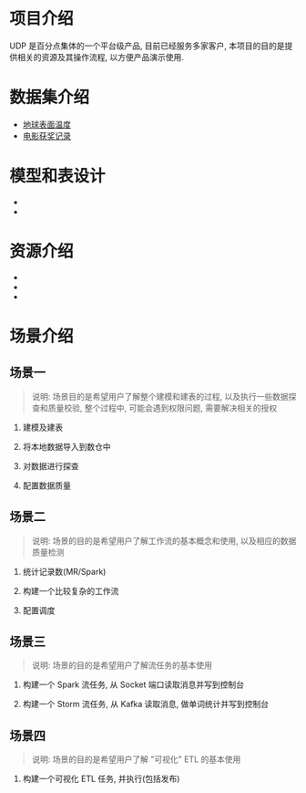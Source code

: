 # 项目介绍
UDP 是百分点集体的一个平台级产品, 目前已经服务多家客户, 本项目的目的是提供相关的资源及其操作流程, 以方便产品演示使用.

# 数据集介绍
* [地球表面温度](https://www.kaggle.com/berkeleyearth/climate-change-earth-surface-temperature-data)
* [电影获奖记录](https://www.kaggle.com/theacademy/academy-awards)

# 模型和表设计
*
*

# 资源介绍
*
*
*

# 场景介绍
## 场景一
> 说明: 场景目的是希望用户了解整个建模和建表的过程, 以及执行一些数据探查和质量校验, 整个过程中, 可能会遇到权限问题, 需要解决相关的授权
1. 建模及建表

1. 将本地数据导入到数仓中

1. 对数据进行探查

1. 配置数据质量

## 场景二
> 说明: 场景的目的是希望用户了解工作流的基本概念和使用, 以及相应的数据质量检测
1. 统计记录数(MR/Spark)

1. 构建一个比较复杂的工作流

1. 配置调度

## 场景三
> 说明: 场景的目的是希望用户了解流任务的基本使用
1. 构建一个 Spark 流任务, 从 Socket 端口读取消息并写到控制台

2. 构建一个 Storm 流任务, 从 Kafka 读取消息, 做单词统计并写到控制台

## 场景四
> 说明: 场景的目的是希望用户了解 "可视化" ETL 的基本使用
1. 构建一个可视化 ETL 任务, 并执行(包括发布)